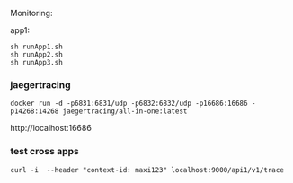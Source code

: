 Monitoring:

app1:
```
sh runApp1.sh
sh runApp2.sh
sh runApp3.sh
```

### jaegertracing
```
docker run -d -p6831:6831/udp -p6832:6832/udp -p16686:16686 -p14268:14268 jaegertracing/all-in-one:latest
```
http://localhost:16686

### test cross apps
```
curl -i  --header "context-id: maxi123" localhost:9000/api1/v1/trace
```